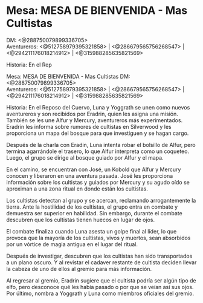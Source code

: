 # Mesa: MESA DE BIENVENIDA - Mas Cultistas
DM: <@288750079899336705>  
Aventureros: <@512758979395321858>  | <@286679565756268547>  |  <@294211176018214912> | <@315988285635821569> 

Historia:
En el Rep

Mesa: MESA DE BIENVENIDA - Mas Cultistas
DM: <@288750079899336705>  
Aventureros: <@512758979395321858>  | <@286679565756268547>  |  <@294211176018214912> | <@315988285635821569> 

Historia:
En el Reposo del Cuervo, Luna y Yoggrath se unen como nuevos aventureros y son recibidos por Eradrin, quien les asigna una misión. También se les une Alfur y Mercury, aventureros más experimentados. Eradrin les informa sobre rumores de cultistas en Silverwood y les proporciona un mapa del bosque para que investiguen y se hagan cargo.

Después de la charla con Eradin, Luna intenta robar el bolsillo de Alfur, pero termina agarrándole el trasero, lo que Alfur interpreta como un coqueteo. Luego, el grupo se dirige al bosque guiado por Alfur y el mapa.

En el camino, se encuentran con José, un Kobold que Alfur y Mercury conocen y liberaron en una aventura pasada. José les proporciona información sobre los cultistas y guiados por Mercury y su agudo oído se aproximan a una zona ritual en donde están los cultistas.

Los cultistas detectan al grupo y se acercan, reclamando arrogantemente la tierra. Ante la hostilidad de los cultistas, el grupo entra en combate y demuestra ser superior en habilidad. Sin embargo, durante el combate descubren que los cultistas tienen huecos en lugar de ojos.

El combate finaliza cuando Luna asesta un golpe final al líder, lo que provoca que la mayoría de los cultistas, vivos y muertos, sean absorbidos por un vórtice de magia antigua en el lugar del ritual.

Después de investigar, descubren que los cultistas han sido transportados a un plano oscuro. Y al revistar el cadaver restante de cultista deciden llevar la cabeza de uno de ellos al gremio para más información.

Al regresar al gremio, Eradrin sugiere que el cultista podría ser algún tipo de elfo, pero desconoce qué les había pasado o por que se veían así sus ojos. Por último, nombra a Yoggrath y Luna como miembros oficiales del gremio.

